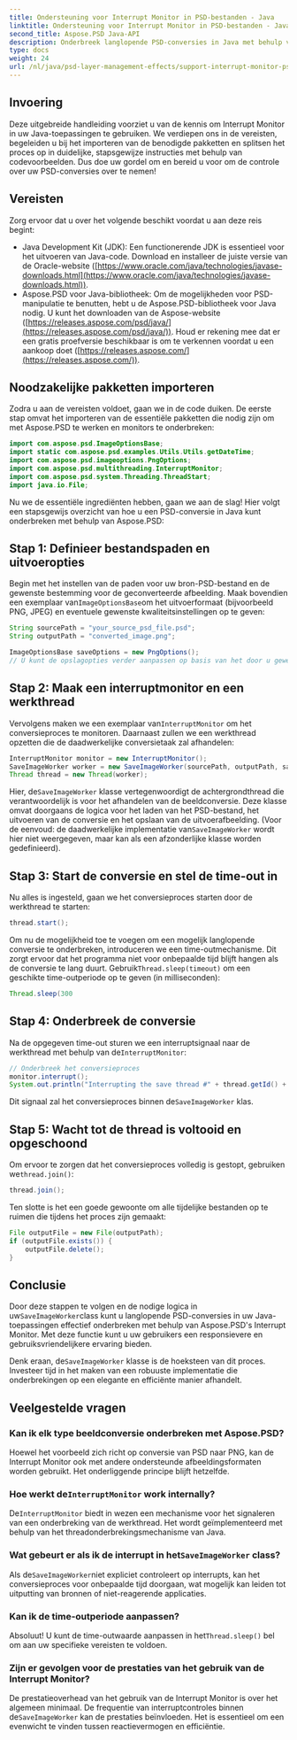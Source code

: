 ```yaml
---
title: Ondersteuning voor Interrupt Monitor in PSD-bestanden - Java
linktitle: Ondersteuning voor Interrupt Monitor in PSD-bestanden - Java
second_title: Aspose.PSD Java-API
description: Onderbreek langlopende PSD-conversies in Java met behulp van Aspose.PSD's Interrupt Monitor. Leer hoe u een elegante onderbreking kunt implementeren en de gebruikerservaring kunt verbeteren.
type: docs
weight: 24
url: /nl/java/psd-layer-management-effects/support-interrupt-monitor-psd-files/
---
```

## Invoering

Deze uitgebreide handleiding voorziet u van de kennis om Interrupt Monitor in uw Java-toepassingen te gebruiken. We verdiepen ons in de vereisten, begeleiden u bij het importeren van de benodigde pakketten en splitsen het proces op in duidelijke, stapsgewijze instructies met behulp van codevoorbeelden. Dus doe uw gordel om en bereid u voor om de controle over uw PSD-conversies over te nemen!

## Vereisten

Zorg ervoor dat u over het volgende beschikt voordat u aan deze reis begint:

- Java Development Kit (JDK): Een functionerende JDK is essentieel voor het uitvoeren van Java-code. Download en installeer de juiste versie van de Oracle-website ([https://www.oracle.com/java/technologies/javase-downloads.html](https://www.oracle.com/java/technologies/javase-downloads.html)).
- Aspose.PSD voor Java-bibliotheek: Om de mogelijkheden voor PSD-manipulatie te benutten, hebt u de Aspose.PSD-bibliotheek voor Java nodig. U kunt het downloaden van de Aspose-website ([https://releases.aspose.com/psd/java/](https://releases.aspose.com/psd/java/)). Houd er rekening mee dat er een gratis proefversie beschikbaar is om te verkennen voordat u een aankoop doet ([https://releases.aspose.com/](https://releases.aspose.com/)).

## Noodzakelijke pakketten importeren

Zodra u aan de vereisten voldoet, gaan we in de code duiken. De eerste stap omvat het importeren van de essentiële pakketten die nodig zijn om met Aspose.PSD te werken en monitors te onderbreken:

```java
import com.aspose.psd.ImageOptionsBase;
import static com.aspose.psd.examples.Utils.Utils.getDateTime;
import com.aspose.psd.imageoptions.PngOptions;
import com.aspose.psd.multithreading.InterruptMonitor;
import com.aspose.psd.system.Threading.ThreadStart;
import java.io.File;
```

Nu we de essentiële ingrediënten hebben, gaan we aan de slag! Hier volgt een stapsgewijs overzicht van hoe u een PSD-conversie in Java kunt onderbreken met behulp van Aspose.PSD:

## Stap 1: Definieer bestandspaden en uitvoeropties

 Begin met het instellen van de paden voor uw bron-PSD-bestand en de gewenste bestemming voor de geconverteerde afbeelding. Maak bovendien een exemplaar van`ImageOptionsBase`om het uitvoerformaat (bijvoorbeeld PNG, JPEG) en eventuele gewenste kwaliteitsinstellingen op te geven:

```java
String sourcePath = "your_source_psd_file.psd";
String outputPath = "converted_image.png";

ImageOptionsBase saveOptions = new PngOptions();
// U kunt de opslagopties verder aanpassen op basis van het door u gewenste formaat (bijvoorbeeld door de JPEG-kwaliteit in te stellen)
```

## Stap 2: Maak een interruptmonitor en een werkthread

 Vervolgens maken we een exemplaar van`InterruptMonitor` om het conversieproces te monitoren. Daarnaast zullen we een werkthread opzetten die de daadwerkelijke conversietaak zal afhandelen:

```java
InterruptMonitor monitor = new InterruptMonitor();
SaveImageWorker worker = new SaveImageWorker(sourcePath, outputPath, saveOptions, monitor);
Thread thread = new Thread(worker);
```

 Hier, de`SaveImageWorker` klasse vertegenwoordigt de achtergrondthread die verantwoordelijk is voor het afhandelen van de beeldconversie. Deze klasse omvat doorgaans de logica voor het laden van het PSD-bestand, het uitvoeren van de conversie en het opslaan van de uitvoerafbeelding. (Voor de eenvoud: de daadwerkelijke implementatie van`SaveImageWorker` wordt hier niet weergegeven, maar kan als een afzonderlijke klasse worden gedefinieerd).

## Stap 3: Start de conversie en stel de time-out in

Nu alles is ingesteld, gaan we het conversieproces starten door de werkthread te starten:

```java
thread.start();
```

Om nu de mogelijkheid toe te voegen om een mogelijk langlopende conversie te onderbreken, introduceren we een time-outmechanisme. Dit zorgt ervoor dat het programma niet voor onbepaalde tijd blijft hangen als de conversie te lang duurt. Gebruik`Thread.sleep(timeout)` om een geschikte time-outperiode op te geven (in milliseconden):

```java
Thread.sleep(300
```

## Stap 4: Onderbreek de conversie

 Na de opgegeven time-out sturen we een interruptsignaal naar de werkthread met behulp van de`InterruptMonitor`:

```java
// Onderbreek het conversieproces
monitor.interrupt();
System.out.println("Interrupting the save thread #" + thread.getId() + " at " + getDateTime().toString());
```

 Dit signaal zal het conversieproces binnen de`SaveImageWorker` klas.

## Stap 5: Wacht tot de thread is voltooid en opgeschoond

 Om ervoor te zorgen dat het conversieproces volledig is gestopt, gebruiken we`thread.join()`:

```java
thread.join();
```

Ten slotte is het een goede gewoonte om alle tijdelijke bestanden op te ruimen die tijdens het proces zijn gemaakt:

```java
File outputFile = new File(outputPath);
if (outputFile.exists()) {
    outputFile.delete();
}
```

## Conclusie

 Door deze stappen te volgen en de nodige logica in uw`SaveImageWorker`class kunt u langlopende PSD-conversies in uw Java-toepassingen effectief onderbreken met behulp van Aspose.PSD's Interrupt Monitor. Met deze functie kunt u uw gebruikers een responsievere en gebruiksvriendelijkere ervaring bieden.

 Denk eraan, de`SaveImageWorker` klasse is de hoeksteen van dit proces. Investeer tijd in het maken van een robuuste implementatie die onderbrekingen op een elegante en efficiënte manier afhandelt. 

## Veelgestelde vragen

### Kan ik elk type beeldconversie onderbreken met Aspose.PSD?

Hoewel het voorbeeld zich richt op conversie van PSD naar PNG, kan de Interrupt Monitor ook met andere ondersteunde afbeeldingsformaten worden gebruikt. Het onderliggende principe blijft hetzelfde.

###  Hoe werkt de`InterruptMonitor` work internally?

 De`InterruptMonitor` biedt in wezen een mechanisme voor het signaleren van een onderbreking van de werkthread. Het wordt geïmplementeerd met behulp van het threadonderbrekingsmechanisme van Java.

###  Wat gebeurt er als ik de interrupt in het`SaveImageWorker` class?

 Als de`SaveImageWorker`niet expliciet controleert op interrupts, kan het conversieproces voor onbepaalde tijd doorgaan, wat mogelijk kan leiden tot uitputting van bronnen of niet-reagerende applicaties.

### Kan ik de time-outperiode aanpassen?

 Absoluut! U kunt de time-outwaarde aanpassen in het`Thread.sleep()` bel om aan uw specifieke vereisten te voldoen.

### Zijn er gevolgen voor de prestaties van het gebruik van de Interrupt Monitor?

 De prestatieoverhead van het gebruik van de Interrupt Monitor is over het algemeen minimaal. De frequentie van interruptcontroles binnen de`SaveImageWorker` kan de prestaties beïnvloeden. Het is essentieel om een evenwicht te vinden tussen reactievermogen en efficiëntie.